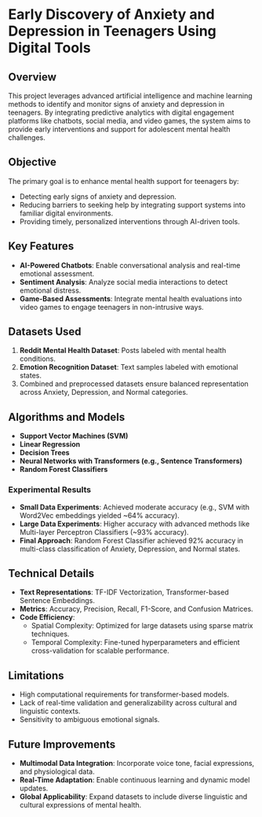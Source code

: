 # Early Discovery of Anxiety and Depression in Teenagers Using Digital Tools

## Overview

This project leverages advanced artificial intelligence and machine learning methods to identify and monitor signs of anxiety and depression in teenagers. By integrating predictive analytics with digital engagement platforms like chatbots, social media, and video games, the system aims to provide early interventions and support for adolescent mental health challenges.

## Objective

The primary goal is to enhance mental health support for teenagers by:
- Detecting early signs of anxiety and depression.
- Reducing barriers to seeking help by integrating support systems into familiar digital environments.
- Providing timely, personalized interventions through AI-driven tools.

## Key Features

- **AI-Powered Chatbots**: Enable conversational analysis and real-time emotional assessment.
- **Sentiment Analysis**: Analyze social media interactions to detect emotional distress.
- **Game-Based Assessments**: Integrate mental health evaluations into video games to engage teenagers in non-intrusive ways.

## Datasets Used

1. **Reddit Mental Health Dataset**: Posts labeled with mental health conditions.
2. **Emotion Recognition Dataset**: Text samples labeled with emotional states.
3. Combined and preprocessed datasets ensure balanced representation across Anxiety, Depression, and Normal categories.

## Algorithms and Models

- **Support Vector Machines (SVM)**
- **Linear Regression**
- **Decision Trees**
- **Neural Networks with Transformers (e.g., Sentence Transformers)**
- **Random Forest Classifiers**

### Experimental Results
- **Small Data Experiments**: Achieved moderate accuracy (e.g., SVM with Word2Vec embeddings yielded ~64% accuracy).
- **Large Data Experiments**: Higher accuracy with advanced methods like Multi-layer Perceptron Classifiers (~93% accuracy).
- **Final Approach**: Random Forest Classifier achieved 92% accuracy in multi-class classification of Anxiety, Depression, and Normal states.

## Technical Details

- **Text Representations**: TF-IDF Vectorization, Transformer-based Sentence Embeddings.
- **Metrics**: Accuracy, Precision, Recall, F1-Score, and Confusion Matrices.
- **Code Efficiency**:
  - Spatial Complexity: Optimized for large datasets using sparse matrix techniques.
  - Temporal Complexity: Fine-tuned hyperparameters and efficient cross-validation for scalable performance.

## Limitations

- High computational requirements for transformer-based models.
- Lack of real-time validation and generalizability across cultural and linguistic contexts.
- Sensitivity to ambiguous emotional signals.

## Future Improvements

- **Multimodal Data Integration**: Incorporate voice tone, facial expressions, and physiological data.
- **Real-Time Adaptation**: Enable continuous learning and dynamic model updates.
- **Global Applicability**: Expand datasets to include diverse linguistic and cultural expressions of mental health.

